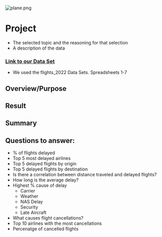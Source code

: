 ![plane.png](https://github.com/Adam-Warrick/project/blob/Dev/plane.png)


# Project
- The selected topic and the reasoning for that selection
- A description of the data 

### [Link to our Data Set](https://www.kaggle.com/datasets/robikscube/flight-delay-dataset-20182022)
* We used the flights_2022 Data Sets. Spreadsheets 1-7

## Overview/Purpose

## Result

## Summary


## Questions to answer:
* % of flights delayed
* Top 5 most delayed airlines
* Top 5 delayed flights by origin
* Top 5 delayed flights by destination
* Is there a correlation between distance traveled and delayed flights? 
* How long is the average delay?
* Highest % cause of delay
  * Carrier
  * Weather
  * NAS Delay
  * Security
  * Late Aircraft
* What causes flight cancellations?
* Top 10 airlines with the most cancellations
* Percenatge of cancelled flights
